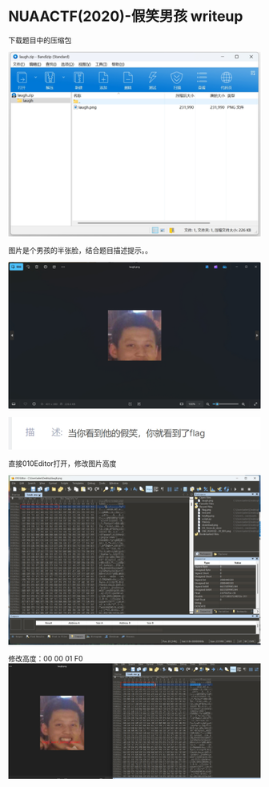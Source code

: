 

# NUAACTF(2020)-假笑男孩 writeup

下载题目中的压缩包

![misc-2.1](https://github.com/rootwlen/ctf/blob/main/misc/img/misc-2.1.png)

图片是个男孩的半张脸，结合题目描述提示。。

![misc-2.3](https://github.com/rootwlen/ctf/blob/main/misc/img/misc-2.3.png)

![misc-2.2](https://github.com/rootwlen/ctf/blob/main/misc/img/misc-2.2.png)

直接010Editor打开，修改图片高度

![misc-2.4](https://github.com/rootwlen/ctf/blob/main/misc/img/misc-2.4.png)

修改高度：00 00 01 F0
![misc-2.5](https://github.com/rootwlen/ctf/blob/main/misc/img/misc-2.5.png)

